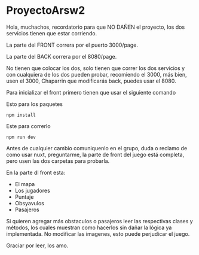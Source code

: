 # ProyectoArsw2

Hola, muchachos, recordatorio para que NO DAÑEN el proyecto, los dos servicios tienen que estar corriendo.

La parte del FRONT correra por el puerto 3000/page.

La parte del BACK correra por el 8080/page.

No tienen que colocar los dos, solo tienen que correr los dos servicios y con cualquiera de los dos pueden probar, recomiendo el 3000, más bien, usen el 3000, Chaparrin que modificarás back, puedes usar el 8080.

Para inicializar el front primero tienen que usar el siguiente comando

Esto para los paquetes

```
npm install
```
Este para correrlo

```
npm run dev
```
Antes de cualquier cambio comuniquenlo en el grupo, duda o reclamo de como usar nuxt, preguntarme, la parte de front del juego está completa, pero usen las dos carpetas para probarla.

En la parte dl front esta:

* El mapa
* Los jugadores
* Puntaje
* Obsyavulos
* Pasajeros

Si quieren agregar más obstaculos o pasajeros leer las respectivas clases y métodos, los cuales muestran como hacerlos sin dañar la lógica ya implementada.
No modificar las imagenes, esto puede perjudicar el juego.

Graciar por leer, los amo.
